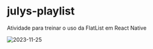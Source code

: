 # julys-playlist
Atividade para treinar o uso da FlatList em React Native

![2023-11-25](https://github.com/juliArodrigues4/julys-playlist/assets/134558867/faced0d8-11c0-4c7f-8259-c1f919231173)
